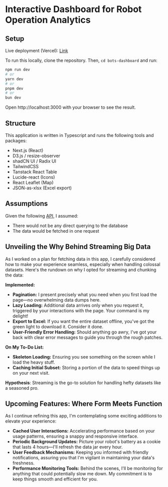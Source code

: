 # Interactive Dashboard for Robot Operation Analytics

## Setup

Live deployment (Vercel): [Link](https://bots-dashboard-8fpj.vercel.app/)

To run this locally, clone the repository.
Then, `cd bots-dashboard` and run:

```bash
npm run dev
# or
yarn dev
# or
pnpm dev
# or
bun dev
```

Open http://localhost:3000 with your browser to see the result.

## Structure

This application is written in Typescript and runs the following tools and packages:

<!-- List the dependencies below -->

- Next.js (React)
- D3.js / resize-observer
- shadCN UI / Radix UI
- TailwindCSS
- Tanstack React Table
- Lucide-react (Icons)
- React Leaflet (Map)
- JSON-as-xlsx (Excel export)

## Assumptions

Given the following [API](https://frodo-bots-api.onrender.com/data), I assumed:

- There would not be any direct querying to the database
- The data would be fetched in one request

## Unveiling the Why Behind Streaming Big Data

As I worked on a plan for fetching data in this app, I carefully considered how to make your experience seamless, especially when handling colossal datasets. Here's the rundown on why I opted for streaming and chunking the data:

**Implemented:**

- **Pagination:** I present precisely what you need when you first load the page—no overwhelming data dumps here.
- **Lazy Loading:** Additional data arrives only when you request it, triggered by your interactions with the page. Your command is my delight!
- **Export to Excel:** If you want the entire dataset offline, you've got the green light to download it. Consider it done.
- **User-Friendly Error Handling:** Should anything go awry, I've got your back with clear error messages to guide you through the rough patches.

**On My To-Do List:**

- **Skeleton Loading:** Ensuring you see something on the screen while I load the heavy stuff.
- **Caching Initial Subset:** Storing a portion of the data to speed things up on your next visit.

**Hypothesis**: Streaming is the go-to solution for handling hefty datasets like a seasoned pro.

## Upcoming Features: Where Form Meets Function

As I continue refining this app, I'm contemplating some exciting additions to elevate your experience:

- **Cached User Interactions:** Accelerating performance based on your usage patterns, ensuring a snappy and responsive interface.
- **Periodic Background Updates:** Picture your robot's battery as a cookie that lasts 4 hours—I'll refresh the data jar every hour.
- **User Feedback Mechanisms:** Keeping you informed with friendly notifications, assuring you that I'm vigilant in maintaining your data's freshness.
- **Performance Monitoring Tools:** Behind the scenes, I'll be monitoring for anything that could potentially slow me down. My commitment is to keep things smooth and efficient for you.
